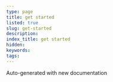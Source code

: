 ```yaml
---
type: page
title: get started
listed: true
slug: get-started
description: 
index_title: get started
hidden: 
keywords: 
tags: 
---
```


Auto-generated with new documentation